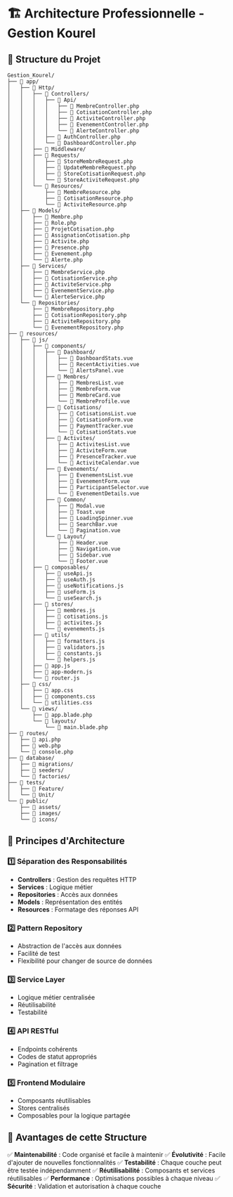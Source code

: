 # 🏗️ Architecture Professionnelle - Gestion Kourel

## 📁 Structure du Projet

```
Gestion_Kourel/
├── 📁 app/
│   ├── 📁 Http/
│   │   ├── 📁 Controllers/
│   │   │   ├── 📄 Api/
│   │   │   │   ├── 📄 MembreController.php
│   │   │   │   ├── 📄 CotisationController.php
│   │   │   │   ├── 📄 ActiviteController.php
│   │   │   │   ├── 📄 EvenementController.php
│   │   │   │   └── 📄 AlerteController.php
│   │   │   ├── 📄 AuthController.php
│   │   │   └── 📄 DashboardController.php
│   │   ├── 📁 Middleware/
│   │   ├── 📁 Requests/
│   │   │   ├── 📄 StoreMembreRequest.php
│   │   │   ├── 📄 UpdateMembreRequest.php
│   │   │   ├── 📄 StoreCotisationRequest.php
│   │   │   └── 📄 StoreActiviteRequest.php
│   │   └── 📁 Resources/
│   │       ├── 📄 MembreResource.php
│   │       ├── 📄 CotisationResource.php
│   │       └── 📄 ActiviteResource.php
│   ├── 📁 Models/
│   │   ├── 📄 Membre.php
│   │   ├── 📄 Role.php
│   │   ├── 📄 ProjetCotisation.php
│   │   ├── 📄 AssignationCotisation.php
│   │   ├── 📄 Activite.php
│   │   ├── 📄 Presence.php
│   │   ├── 📄 Evenement.php
│   │   └── 📄 Alerte.php
│   ├── 📁 Services/
│   │   ├── 📄 MembreService.php
│   │   ├── 📄 CotisationService.php
│   │   ├── 📄 ActiviteService.php
│   │   ├── 📄 EvenementService.php
│   │   └── 📄 AlerteService.php
│   └── 📁 Repositories/
│       ├── 📄 MembreRepository.php
│       ├── 📄 CotisationRepository.php
│       ├── 📄 ActiviteRepository.php
│       └── 📄 EvenementRepository.php
├── 📁 resources/
│   ├── 📁 js/
│   │   ├── 📁 components/
│   │   │   ├── 📄 Dashboard/
│   │   │   │   ├── 📄 DashboardStats.vue
│   │   │   │   ├── 📄 RecentActivities.vue
│   │   │   │   └── 📄 AlertsPanel.vue
│   │   │   ├── 📄 Membres/
│   │   │   │   ├── 📄 MembresList.vue
│   │   │   │   ├── 📄 MembreForm.vue
│   │   │   │   ├── 📄 MembreCard.vue
│   │   │   │   └── 📄 MembreProfile.vue
│   │   │   ├── 📄 Cotisations/
│   │   │   │   ├── 📄 CotisationsList.vue
│   │   │   │   ├── 📄 CotisationForm.vue
│   │   │   │   ├── 📄 PaymentTracker.vue
│   │   │   │   └── 📄 CotisationStats.vue
│   │   │   ├── 📄 Activites/
│   │   │   │   ├── 📄 ActivitesList.vue
│   │   │   │   ├── 📄 ActiviteForm.vue
│   │   │   │   ├── 📄 PresenceTracker.vue
│   │   │   │   └── 📄 ActiviteCalendar.vue
│   │   │   ├── 📄 Evenements/
│   │   │   │   ├── 📄 EvenementsList.vue
│   │   │   │   ├── 📄 EvenementForm.vue
│   │   │   │   ├── 📄 ParticipantSelector.vue
│   │   │   │   └── 📄 EvenementDetails.vue
│   │   │   ├── 📄 Common/
│   │   │   │   ├── 📄 Modal.vue
│   │   │   │   ├── 📄 Toast.vue
│   │   │   │   ├── 📄 LoadingSpinner.vue
│   │   │   │   ├── 📄 SearchBar.vue
│   │   │   │   └── 📄 Pagination.vue
│   │   │   └── 📄 Layout/
│   │   │       ├── 📄 Header.vue
│   │   │       ├── 📄 Navigation.vue
│   │   │       ├── 📄 Sidebar.vue
│   │   │       └── 📄 Footer.vue
│   │   ├── 📁 composables/
│   │   │   ├── 📄 useApi.js
│   │   │   ├── 📄 useAuth.js
│   │   │   ├── 📄 useNotifications.js
│   │   │   ├── 📄 useForm.js
│   │   │   └── 📄 useSearch.js
│   │   ├── 📁 stores/
│   │   │   ├── 📄 membres.js
│   │   │   ├── 📄 cotisations.js
│   │   │   ├── 📄 activites.js
│   │   │   └── 📄 evenements.js
│   │   ├── 📁 utils/
│   │   │   ├── 📄 formatters.js
│   │   │   ├── 📄 validators.js
│   │   │   ├── 📄 constants.js
│   │   │   └── 📄 helpers.js
│   │   ├── 📄 app.js
│   │   ├── 📄 app-modern.js
│   │   └── 📄 router.js
│   ├── 📁 css/
│   │   ├── 📄 app.css
│   │   ├── 📄 components.css
│   │   └── 📄 utilities.css
│   └── 📁 views/
│       ├── 📄 app.blade.php
│       └── 📄 layouts/
│           └── 📄 main.blade.php
├── 📁 routes/
│   ├── 📄 api.php
│   ├── 📄 web.php
│   └── 📄 console.php
├── 📁 database/
│   ├── 📁 migrations/
│   ├── 📁 seeders/
│   └── 📁 factories/
├── 📁 tests/
│   ├── 📁 Feature/
│   └── 📁 Unit/
└── 📁 public/
    ├── 📁 assets/
    ├── 📁 images/
    └── 📁 icons/
```

## 🎯 Principes d'Architecture

### 1️⃣ **Séparation des Responsabilités**
- **Controllers** : Gestion des requêtes HTTP
- **Services** : Logique métier
- **Repositories** : Accès aux données
- **Models** : Représentation des entités
- **Resources** : Formatage des réponses API

### 2️⃣ **Pattern Repository**
- Abstraction de l'accès aux données
- Facilité de test
- Flexibilité pour changer de source de données

### 3️⃣ **Service Layer**
- Logique métier centralisée
- Réutilisabilité
- Testabilité

### 4️⃣ **API RESTful**
- Endpoints cohérents
- Codes de statut appropriés
- Pagination et filtrage

### 5️⃣ **Frontend Modulaire**
- Composants réutilisables
- Stores centralisés
- Composables pour la logique partagée

## 🚀 Avantages de cette Structure

✅ **Maintenabilité** : Code organisé et facile à maintenir
✅ **Évolutivité** : Facile d'ajouter de nouvelles fonctionnalités
✅ **Testabilité** : Chaque couche peut être testée indépendamment
✅ **Réutilisabilité** : Composants et services réutilisables
✅ **Performance** : Optimisations possibles à chaque niveau
✅ **Sécurité** : Validation et autorisation à chaque couche
